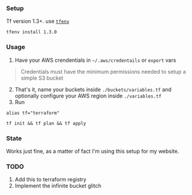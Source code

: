 ### Setup 
Tf version 1.3+.
use [`tfenv`](https://github.com/tfutils/tfenv)

```
tfenv install 1.3.0
```
### Usage

1) Have your AWS crendentials in `~/.aws/credentails` or ``export`` vars
> Credentials must have the minimum permissions needed to setup a simple S3 bucket

2) That's it, name your buckets inside `./buckets/variables.tf` and optionally configure your AWS region inside `./variables.tf`
3) Run 
```
alias tf="terraform"
```
```
tf init && tf plan && tf apply 
```
  
### State

Works just fine, as a matter of fact I'm using this setup for my website.

  
### TODO

1) Add this to terraform registry
2) Implement the infinite bucket glitch
